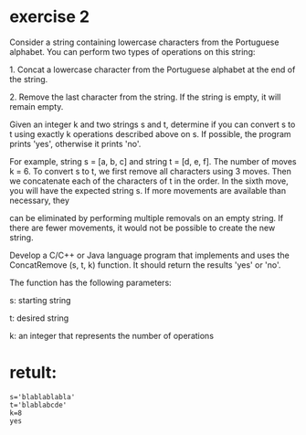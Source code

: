 

# exercise 2
<p>Consider a string containing lowercase characters from the Portuguese alphabet. You can perform two types of operations on this string:
<p>1. Concat a lowercase character from the Portuguese alphabet at the end of the string.
<p>2. Remove the last character from the string. If the string is empty, it will remain empty.

<p>Given an integer k and two strings s and t, determine if you can convert s to t using exactly k operations described above on s. If possible, the program prints 'yes', otherwise it prints 'no'.

<p>For example, string s = [a, b, c] and string t = [d, e, f]. The number of moves k = 6. To convert s to t, we first remove all characters using 3 moves. Then we concatenate each of the characters of t in the order. In the sixth move, you will have the expected string s. If more movements are available than necessary, they <p>can be eliminated by performing multiple removals on an empty string. If there are fewer movements, it would not be possible to create the new string.

<p>Develop a C/C++ or Java language program that implements and uses the ConcatRemove (s, t, k) function. It should return the results 'yes' or 'no'.
<p>The function has the following parameters:
<p>s: starting string
<p>t: desired string
<p>k: an integer that represents the number of operations

# retult:
```shell
s='blablablabla'
t='blablabcde'
k=8
yes
```